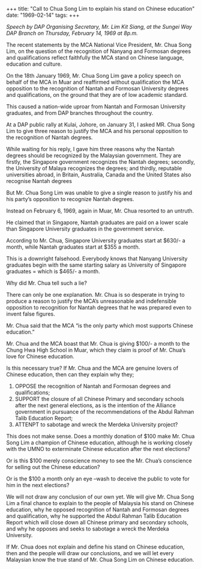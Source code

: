 +++ 
title: "Call to Chua Song Lim to explain his stand on Chinese education"
date: "1969-02-14"
tags:
+++

_Speech by DAP Organising Secretary, Mr. Lim Kit Siang, at the Sungei Way DAP Branch on Thursday, February 14, 1969 at 8p.m._
	
The recent statements by the MCA National Vice President, Mr. Chua Song Lim, on the question of the recognition of Nanyang and Formosan degrees and qualifications reflect faithfully the MCA stand on Chinese language, education and culture.
	
On the 18th January 1969, Mr. Chua Song Lim gave a policy speech on behalf of the MCA in Muar and reaffirmed without qualification the MCA opposition to the recognition of Nantah and Formosan University degrees and qualifications, on the ground that they are of low academic standard.
	
This caused a nation-wide uproar from Nantah and Formosan University graduates, and from DAP branches throughout the country.
	
At a DAP public rally at Kulai, Johore, on January 31, I asked MR. Chua Song Lim to give three reason to justify the MCA and his personal opposition to the recognition of Nantah degrees.</u>
	
While waiting for his reply, I gave him three reasons why the Nantah degrees should be recognized by the Malaysian government. They are firstly, the Singapore government recognizes the Nantah degrees; secondly, the University of Malaya recognizes the degrees; and thirdly, reputable universities abroad, in Britain, Australia, Canada and the United States also recognise Nantah degrees
	
But Mr. Chua Song Lim was unable to give a single reason to justify his and his party’s opposition to recognize Nantah degrees.
	
Instead on February 6, 1969, again in Muar, Mr. Chua resorted to an untruth.
	
He claimed that in Singapore, Nantah graduates are paid on a lower scale than Singapore University graduates in the government service.
	
According to Mr. Chua, Singapore University graduates start at $630/- a month, while Nantah graduates start at $355 a month.
	
This is a downright falsehood. Everybody knows that Nanyang University graduates begin with the same starting salary as University of Singapore graduates = which is $465/- a month.
	
Why did Mr. Chua tell such a lie?
	
There can only be one explanation. Mr. Chua is so desperate in trying to produce a reason to justify the MCA’s unreasonable and indefensible opposition to recognition for Nantah degrees that he was prepared even to invent false figures.
	
Mr. Chua said that the MCA “is the only party which most supports Chinese education.”
	
Mr. Chua and the MCA boast that Mr. Chua is giving $100/- a month to the Chung Hwa High School in Muar, which they claim is proof of Mr. Chua’s love for Chinese education.
	
Is this necessary true? If Mr. Chua and the MCA are genuine lovers of Chinese education, then can they explain why they;

1. OPPOSE the recognition of Nantah and Formosan degrees and qualifications;
2. SUPPORT the closure of all Chinese Primary and secondary schools after the next general elections, as is the intention of the Alliance government in pursuance of the recommendations of the Abdul Rahman Talib Education Report;
3. ATTENPT to sabotage and wreck the Merdeka University project?

This does not make sense. Does a monthly donation of $100 make Mr. Chua Song Lim a champion of Chinese education, although he is working closely with the UMNO to exterminate Chinese education after the next elections?

Or is this $100 merely conscience money to see the Mr. Chua’s conscience for selling out the Chinese education? 

Or is the $100 a month only an eye –wash to deceive the public to vote for him in the next elections?

We will not draw any conclusion of our own yet. We will give Mr. Chua Song Lim a final chance to explain to the people of Malaysia his stand on Chinese education, why he opposed recognition of Nantah and Formosan degrees and qualification, why he supported the Abdul Rahman Talib Education Report which will close down all Chinese primary and secondary schools, and why he opposes and seeks to sabotage a wreck the Merdeka University.

If Mr. Chua does not explain and define his stand on Chinese education, then and the people will draw our conclusions, and we will let every Malaysian know the true stand of Mr. Chua Song Lim on Chinese education. 
